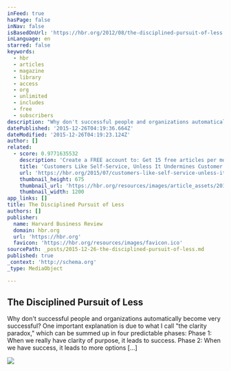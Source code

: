 ```yaml
---
inFeed: true
hasPage: false
inNav: false
isBasedOnUrl: 'https://hbr.org/2012/08/the-disciplined-pursuit-of-less'
inLanguage: en
starred: false
keywords:
  - hbr
  - articles
  - magazine
  - library
  - access
  - org
  - unlimited
  - includes
  - free
  - subscribers
description: "Why don't successful people and organizations automatically become very successful? One important explanation is due to what I call \"the clarity paradox,\" which can be summed up in four predictable phases: Phase 1: When we really have clarity of purpose, it leads to success. Phase 2: When we have success, it leads to more options [...]"
datePublished: '2015-12-26T04:19:36.664Z'
dateModified: '2015-12-26T04:19:23.124Z'
author: []
related:
  - score: 0.9771635532
    description: 'Create a FREE account to: Get 15 free articles per month* Access to personalized content Save articles and create shareable folders in your personal HBR library Get 20% off your first order using code HBRORGREG3** *not including articles that are exclusively for Harvard Business Review magazine subscribers **does not include'
    title: 'Customers Like Self-Service, Unless It Undermines Customer Support'
    url: 'https://hbr.org/2015/07/customers-like-self-service-unless-it-undermines-customer-support'
    thumbnail_height: 675
    thumbnail_url: 'https://hbr.org/resources/images/article_assets/2015/07/JUL15_28_146242358.jpg'
    thumbnail_width: 1200
app_links: []
title: The Disciplined Pursuit of Less
authors: []
publisher:
  name: Harvard Business Review
  domain: hbr.org
  url: 'https://hbr.org'
  favicon: 'https://hbr.org/resources/images/favicon.ico'
sourcePath: _posts/2015-12-26-the-disciplined-pursuit-of-less.md
published: true
_context: 'http://schema.org'
_type: MediaObject

---
```

<article style=""><h1>The Disciplined Pursuit of Less</h1><p>Why don't successful people and organizations automatically become very successful? One important explanation is due to what I call "the clarity paradox," which can be summed up in four predictable phases: Phase 1: When we really have clarity of purpose, it leads to success. Phase 2: When we have success, it leads to more options [...]</p><img src="https://s3-us-west-2.amazonaws.com/the-grid-img/p/3288aab44ee2ead90f656204a3aedc42b724599f.png" /></article>